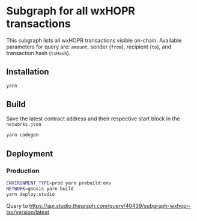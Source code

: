 # Subgraph for all wxHOPR transactions

This subgraph lists all wxHOPR transactions visible on-chain. Available parameters for query are: `amount`, sender (`from`), recipient (`to`), and transaction hash (`txHash`).

## Installation
```sh
yarn
```

## Build
Save the latest contract address and their respective start block in the `networks.json`

```sh
yarn codegen
```

## Deployment

### Production
```sh
ENVIRONMENT_TYPE=prod yarn prebuild:env
NETWORK=gnosis yarn build
yarn deploy:studio
```

Query to https://api.studio.thegraph.com/query/40439/subgraph-wxhopr-txs/version/latest
